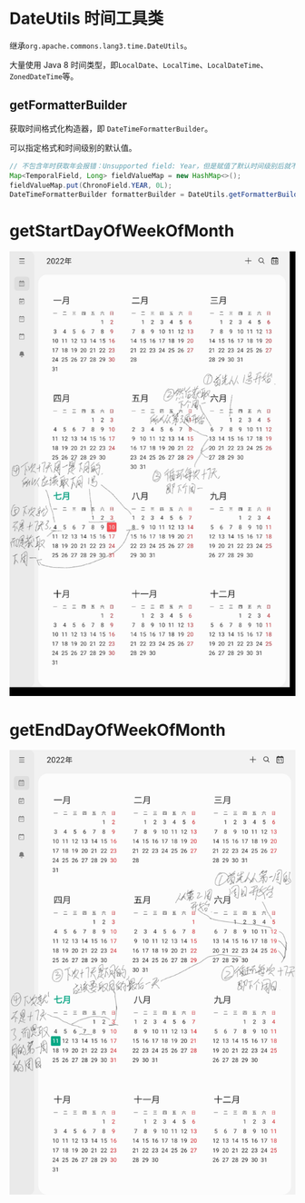 # DateUtils 时间工具类

继承`org.apache.commons.lang3.time.DateUtils`。

大量使用 Java 8 时间类型，即`LocalDate`、`LocalTime`、`LocalDateTime`、`ZonedDateTime`等。

## getFormatterBuilder

获取时间格式化构造器，即 `DateTimeFormatterBuilder`。

可以指定格式和时间级别的默认值。

```java
// 不包含年时获取年会报错：Unsupported field: Year，但是赋值了默认时间级别后就不会
Map<TemporalField, Long> fieldValueMap = new HashMap<>();
fieldValueMap.put(ChronoField.YEAR, 0L);
DateTimeFormatterBuilder formatterBuilder = DateUtils.getFormatterBuilder("MM-dd", fieldValueMap);
```

# getStartDayOfWeekOfMonth 

![](DateUtils%23getStartDayOfWeekOfMonth(java.time.LocalDate,%20int).png)

# getEndDayOfWeekOfMonth

![](DateUtils%23getEndDayOfWeekOfMonth(java.time.LocalDate,%20int).png)
